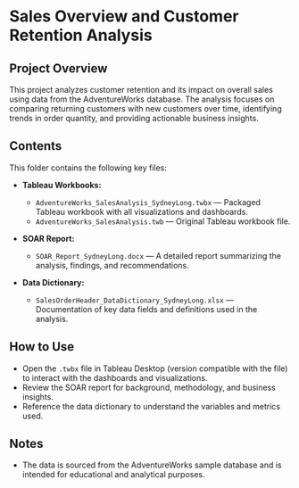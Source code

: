 # Sales Overview and Customer Retention Analysis

## Project Overview  
This project analyzes customer retention and its impact on overall sales using data from the AdventureWorks database. The analysis focuses on comparing returning customers with new customers over time, identifying trends in order quantity, and providing actionable business insights.

## Contents  
This folder contains the following key files:

- **Tableau Workbooks:**  
  - `AdventureWorks_SalesAnalysis_SydneyLong.twbx` — Packaged Tableau workbook with all visualizations and dashboards.  
  - `AdventureWorks_SalesAnalysis.twb` — Original Tableau workbook file.

- **SOAR Report:**  
  - `SOAR_Report_SydneyLong.docx` — A detailed report summarizing the analysis, findings, and recommendations.

- **Data Dictionary:**  
  - `SalesOrderHeader_DataDictionary_SydneyLong.xlsx` — Documentation of key data fields and definitions used in the analysis.

## How to Use  
- Open the `.twbx` file in Tableau Desktop (version compatible with the file) to interact with the dashboards and visualizations.  
- Review the SOAR report for background, methodology, and business insights.  
- Reference the data dictionary to understand the variables and metrics used.

## Notes   
- The data is sourced from the AdventureWorks sample database and is intended for educational and analytical purposes.
